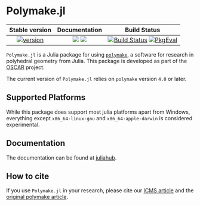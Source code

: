 # Polymake.jl


| **Stable version**    | **Documentation**   | **Build Status**    |
|:--------------:|:-------------------:|:-------------------:|
| [![version][ver-img]][ver-url] | [![][docs-stable-img]][docs-stable-url] [![][docs-dev-img]][docs-dev-url] | [![Build Status][ga-img]][ga-url] [![PkgEval][pkgeval-img]][pkgeval-url]  |

`Polymake.jl` is a Julia package for using [`polymake`](https://polymake.org/doku.php), a software for research in polyhedral geometry from Julia.
This package is developed as part of the [OSCAR](https://www.oscar-system.org) project.

The current version of `Polymake.jl` relies on `polymake` version `4.0` or later.

## Supported Platforms

While this package does support most julia platforms apart from Windows, everything except `x86_64-linux-gnu` and `x86_64-apple-darwin` is considered experimental.

## Documentation
The documentation can be found at [juliahub](https://juliahub.com/docs/Polymake/).

## How to cite
If you use `Polymake.jl` in your research, please cite our [ICMS article](https://link.springer.com/chapter/10.1007/978-3-030-52200-1_37) and the [original polymake article](https://link.springer.com/chapter/10.1007/978-3-0348-8438-9_2).


[docs-dev-img]: https://img.shields.io/badge/docs-dev-blue.svg
[docs-dev-url]: https://oscar-system.github.io/Polymake.jl/dev/

[docs-stable-img]: https://img.shields.io/badge/docs-stable-blue.svg
[docs-stable-url]: https://oscar-system.github.io/Polymake.jl/stable/

[ga-img]: https://github.com/oscar-system/Polymake.jl/workflows/Run%20tests/badge.svg
[ga-url]: https://github.com/oscar-system/Polymake.jl/actions?query=workflow%3A%22Run+tests%22+branch%3Amaster

[pkgeval-img]: https://juliaci.github.io/NanosoldierReports/pkgeval_badges/P/Polymake.svg
[pkgeval-url]: https://juliaci.github.io/NanosoldierReports/pkgeval_badges/P/Polymake.html

[ver-img]: https://img.shields.io/github/v/release/oscar-system/Polymake.jl
[ver-url]: https://github.com/oscar-system/Polymake.jl/releases/latest
